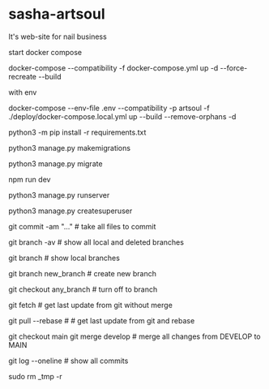 # sasha-artsoul
It's web-site for nail business

start docker compose

<!-- from /deploy -->
docker-compose --compatibility -f docker-compose.yml up -d --force-recreate --build

with env

<!-- from project -->
docker-compose --env-file .env --compatibility -p artsoul -f ./deploy/docker-compose.local.yml up --build --remove-orphans -d

<!-- install python libs -->
python3 -m pip install -r requirements.txt

<!-- create migrations -->
python3 manage.py makemigrations

<!-- migrate to DB -->
python3 manage.py migrate

<!-- run nextjs -->
npm run dev

<!-- run django -->
python3 manage.py runserver

<!-- create ADMIN -->
python3 manage.py createsuperuser


<!-- GIT usefull commands -->
git commit -am "..."  # take all files to commit

git branch -av  # show all local and deleted branches 

git branch  # show local branches

git branch new_branch  # create new branch

git checkout any_branch  # turn off to branch

git fetch  # get last update from git without merge

git pull --rebase  # # get last update from git and rebase

git checkout main
git merge develop  # merge all changes from DEVELOP to MAIN

git log --oneline  # show all commits

<!-- delete db -->
sudo rm _tmp -r